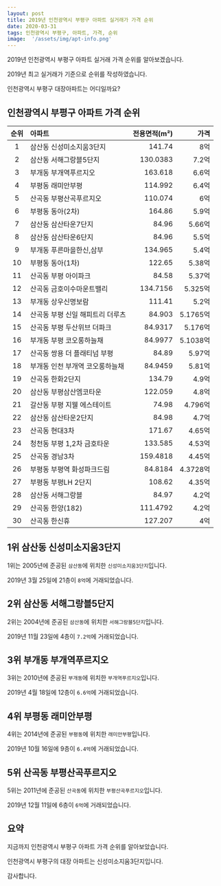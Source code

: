 ```yaml
---
layout: post
title: 2019년 인천광역시 부평구 아파트 실거래가 가격 순위
date: 2020-03-31
tags: 인천광역시 부평구, 아파트, 가격, 순위
image:  '/assets/img/apt-info.png'
---
```


2019년 인천광역시 부평구 아파트 실거래 가격 순위를 알아보겠습니다.

2019년 최고 실거래가 기준으로 순위를 작성하였습니다.

인천광역시 부평구 대장아파트는 어디일까요?

## 인천광역시 부평구 아파트 가격 순위

|순위|아파트|전용면적(m²)|가격|
|:---:|:------|---:|---:|
|1|삼산동 신성미소지움3단지|141.74|8억|
|2|삼산동 서해그랑블5단지|130.0383|7.2억|
|3|부개동 부개역푸르지오|163.618|6.6억|
|4|부평동 래미안부평|114.992|6.4억|
|5|산곡동 부평산곡푸르지오|110.074|6억|
|6|부평동 동아(2차)|164.86|5.9억|
|7|삼산동 삼산타운7단지|84.96|5.66억|
|8|삼산동 삼산타운6단지|84.96|5.5억|
|9|부개동 푸른마을한신,삼부|134.965|5.4억|
|10|부평동 동아(1차)|122.65|5.38억|
|11|산곡동 부평 아이파크|84.58|5.37억|
|12|산곡동 금호이수마운트밸리|134.7156|5.325억|
|13|부개동 상우신명보람|111.41|5.2억|
|14|산곡동 부평 신일 해피트리 더루츠|84.903|5.1765억|
|15|산곡동 부평 두산위브 더파크|84.9317|5.176억|
|16|부개동 부평 코오롱하늘채|84.9977|5.1038억|
|17|산곡동 쌍용 더 플래티넘 부평|84.89|5.97억|
|18|부개동 인천 부개역 코오롱하늘채|84.9459|5.81억|
|19|산곡동 한화2단지|134.79|4.9억|
|20|삼산동 부평삼산엠코타운|122.059|4.8억|
|21|갈산동 부평 지웰 에스테이트|74.98|4.796억|
|22|삼산동 삼산타운2단지|84.98|4.7억|
|23|산곡동 현대3차|171.67|4.65억|
|24|청천동 부평 1,2차 금호타운|133.585|4.53억|
|25|산곡동 경남3차|159.4818|4.45억|
|26|부평동 부평역 화성파크드림|84.8184|4.3728억|
|27|부평동 부평LH 2단지|108.62|4.35억|
|28|삼산동 서해그랑블|84.97|4.2억|
|29|산곡동 한양(182)|111.4792|4.2억|
|30|산곡동 한신휴|127.207|4억|



## 1위 삼산동 신성미소지움3단지

1위는 2005년에 준공된 `삼산동`에 위치한 `신성미소지움3단지`입니다.

2019년 3월 25일에 21층이 `8억`에 거래되었습니다.

<!-- * 카카오맵 - 지도퍼가기 -->
<!-- 1. 지도 노드 -->
<div id="daumRoughmapContainer1585860683754" class="root_daum_roughmap root_daum_roughmap_landing"></div>

<!--
	2. 설치 스크립트
	* 지도 퍼가기 서비스를 2개 이상 넣을 경우, 설치 스크립트는 하나만 삽입합니다.
-->
<script charset="UTF-8" class="daum_roughmap_loader_script" src="https://ssl.daumcdn.net/dmaps/map_js_init/roughmapLoader.js"></script>

<!-- 3. 실행 스크립트 -->
<script charset="UTF-8">
	new daum.roughmap.Lander({
		"timestamp" : "1585860683754",
		"key" : "xrxa",
		"mapWidth" : "320",
		"mapHeight" : "180"
	}).render();
</script>

## 2위 삼산동 서해그랑블5단지

2위는 2004년에 준공된 `삼산동`에 위치한 `서해그랑블5단지`입니다.

2019년 11월 23일에 4층이 `7.2억`에 거래되었습니다.

<!-- * 카카오맵 - 지도퍼가기 -->
<!-- 1. 지도 노드 -->
<div id="daumRoughmapContainer1585860670146" class="root_daum_roughmap root_daum_roughmap_landing"></div>

<!--
	2. 설치 스크립트
	* 지도 퍼가기 서비스를 2개 이상 넣을 경우, 설치 스크립트는 하나만 삽입합니다.
-->
<script charset="UTF-8" class="daum_roughmap_loader_script" src="https://ssl.daumcdn.net/dmaps/map_js_init/roughmapLoader.js"></script>

<!-- 3. 실행 스크립트 -->
<script charset="UTF-8">
	new daum.roughmap.Lander({
		"timestamp" : "1585860670146",
		"key" : "xrx9",
		"mapWidth" : "320",
		"mapHeight" : "180"
	}).render();
</script>

## 3위 부개동 부개역푸르지오

3위는 2010년에 준공된 `부개동`에 위치한 `부개역푸르지오`입니다.

2019년 4월 18일에 12층이 `6.6억`에 거래되었습니다.

<!-- * 카카오맵 - 지도퍼가기 -->
<!-- 1. 지도 노드 -->
<div id="daumRoughmapContainer1585860652481" class="root_daum_roughmap root_daum_roughmap_landing"></div>

<!--
	2. 설치 스크립트
	* 지도 퍼가기 서비스를 2개 이상 넣을 경우, 설치 스크립트는 하나만 삽입합니다.
-->
<script charset="UTF-8" class="daum_roughmap_loader_script" src="https://ssl.daumcdn.net/dmaps/map_js_init/roughmapLoader.js"></script>

<!-- 3. 실행 스크립트 -->
<script charset="UTF-8">
	new daum.roughmap.Lander({
		"timestamp" : "1585860652481",
		"key" : "xrx8",
		"mapWidth" : "320",
		"mapHeight" : "180"
	}).render();
</script>

## 4위 부평동 래미안부평

4위는 2014년에 준공된 `부평동`에 위치한 `래미안부평`입니다.

2019년 10월 16일에 9층이 `6.4억`에 거래되었습니다.

<!-- * 카카오맵 - 지도퍼가기 -->
<!-- 1. 지도 노드 -->
<div id="daumRoughmapContainer1585860644609" class="root_daum_roughmap root_daum_roughmap_landing"></div>

<!--
	2. 설치 스크립트
	* 지도 퍼가기 서비스를 2개 이상 넣을 경우, 설치 스크립트는 하나만 삽입합니다.
-->
<script charset="UTF-8" class="daum_roughmap_loader_script" src="https://ssl.daumcdn.net/dmaps/map_js_init/roughmapLoader.js"></script>

<!-- 3. 실행 스크립트 -->
<script charset="UTF-8">
	new daum.roughmap.Lander({
		"timestamp" : "1585860644609",
		"key" : "xrx7",
		"mapWidth" : "320",
		"mapHeight" : "180"
	}).render();
</script>

## 5위 산곡동 부평산곡푸르지오

5위는 2011년에 준공된 `산곡동`에 위치한 `부평산곡푸르지오`입니다.

2019년 12월 11일에 6층이 `6억`에 거래되었습니다.

<!-- * 카카오맵 - 지도퍼가기 -->
<!-- 1. 지도 노드 -->
<div id="daumRoughmapContainer1585860635880" class="root_daum_roughmap root_daum_roughmap_landing"></div>

<!--
	2. 설치 스크립트
	* 지도 퍼가기 서비스를 2개 이상 넣을 경우, 설치 스크립트는 하나만 삽입합니다.
-->
<script charset="UTF-8" class="daum_roughmap_loader_script" src="https://ssl.daumcdn.net/dmaps/map_js_init/roughmapLoader.js"></script>

<!-- 3. 실행 스크립트 -->
<script charset="UTF-8">
	new daum.roughmap.Lander({
		"timestamp" : "1585860635880",
		"key" : "xrx6",
		"mapWidth" : "320",
		"mapHeight" : "180"
	}).render();
</script>


## 요약

지금까지 인천광역시 부평구 아파트 가격 순위를 알아보았습니다.

인천광역시 부평구의 대장 아파트는 신성미소지움3단지입니다.

감사합니다.

